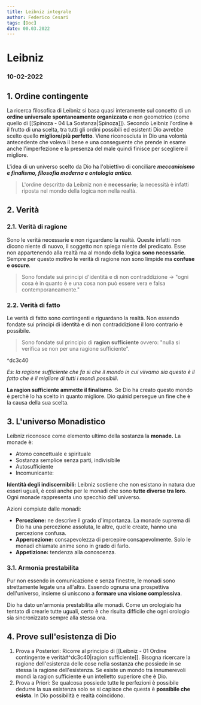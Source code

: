```yaml
---
title: Leibniz integrale
author: Federico Cesari
tags: [Doc]
date: 00.03.2022
---
```

# Leibniz
### 10-02-2022

## 1. Ordine contingente
La ricerca filosofica di Leibniz si basa quasi interamente sul concetto di un **ordine universale spontaneamente organizzato** e non geometrico (come quello di [[Spinoza - 04 La Sostanza|Spinoza]]). Secondo Leibniz l'ordine è il frutto di una scelta, tra tutti gli ordini possibili ed esistenti Dio avrebbe scelto quello **migliore/più perfetto**. Viene riconosciuta in Dio una volontà antecedente che voleva il bene e una conseguente che prende in esame anche l'imperfezione e la presenza del male quindi finisce per scegliere il migliore.

L'idea di un universo scelto da Dio ha l'obiettivo di conciliare ***meccanicismo e finalismo, filosofia moderna e ontologia antica***.

>L'ordine descritto da Leibniz non è **necessario**; la necessità è infatti riposta nel mondo della logica non nella realtà.

## 2. Verità
### 2.1. Verità di ragione
Sono le verità necessarie e non riguardano la realtà. Queste infatti non dicono niente di nuovo, il soggetto non spiega niente del predicato. Esse non appartenendo alla realtà ma al mondo della logica **sono necessarie**. Sempre per questo motivo le verità di ragione non sono limpide ma **confuse e oscure**.
>Sono fondate sui principi d'identità e di non contraddizione -> "ogni cosa è in quanto è e una cosa non può essere vera e falsa contemporaneamente."

### 2.2. Verità di fatto
Le verità di fatto sono contingenti e riguardano la realtà. Non essendo fondate sui principi di identità e di non contraddizione il loro contrario è possibile.
>Sono fondate sul principio di **ragion sufficiente** ovvero: "nulla si verifica se non per una ragione sufficiente".

^dc3c40

*Es: la ragione sufficiente che fa sì che il mondo in cui viivamo sia questo è il fatto che è il migliore di tutti i mondi possibili*.

**La ragion sufficiente ammette il finalismo**. Se Dio ha creato questo mondo è perchè lo ha scelto in quanto migliore. Dio quinid persegue un fine che è la causa della sua scelta.

## 3. L'universo Monadistico
Leibniz riconosce come elemento ultimo della sostanza la **monade.**
La monade è:
- Atomo concettuale e spirituale
- Sostanza semplice senza parti, indivisibile
- Autosufficiente
- Incomunicante: 

**Identità degli indiscernibili:** Leibniz sostiene che non esistano in natura due esseri uguali, è così anche per le monadi che sono **tutte diverse tra loro**. Ogni monade rappresenta uno specchio dell'universo.

Azioni compiute dalle monadi:
- **Percezione:** ne descrive il grado d'importanza. La monade suprema di Dio ha una percezione assoluta, le altre, quelle create, hanno una percezione confusa.
- **Appercezione:** consapevolezza di percepire consapevolmente. Solo le monadi chiamate anime sono in grado di farlo.
- **Appetizione:** tendenza alla conoscenza.

### 3.1. Armonia prestabilita
Pur non essendo in comunicazione e senza finestre, le monadi sono strettamente legate una all'altra. Essendo ognuna una prospettiva dell'universo, insieme si uniscono a **formare una visione complessiva**.

Dio ha dato un'armonia prestabilita alle monadi. Come un orologiaio ha tentato di crearle tutte uguali, certo è che risulta difficile che ogni orologio sia sincronizzato sempre alla stessa ora.

## 4. Prove sull'esistenza di Dio
1. Prova a Posteriori: Ricorre al principio di [[Leibniz - 01 Ordine contingente e verità#^dc3c40|ragion sufficiente]]. Bisogna ricercare la ragione dell'esistenza delle cose nella sostanza che possiede in se stessa la ragione dell'esistenza. Se esiste un mondo tra innumerevoli mondi la ragion sufficiente è un intelletto superiore che è Dio.
2. Prova a Priori: Se qualcosa possiede tutte le perfezioni è possibile dedurre la sua esistenza solo se si capisce che questa è **possibile che esista**. In Dio possibilità e realtà coincidono.